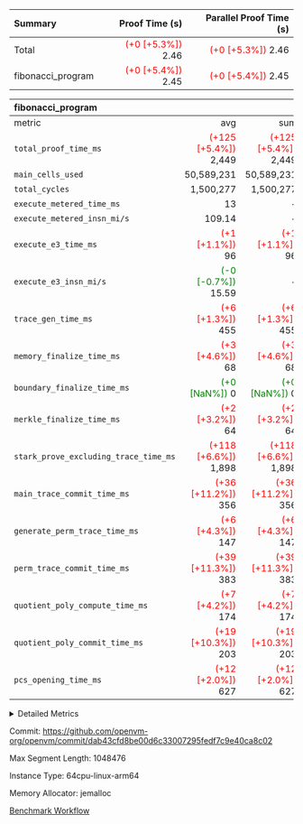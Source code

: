 | Summary | Proof Time (s) | Parallel Proof Time (s) |
|:---|---:|---:|
| Total | <span style='color: red'>(+0 [+5.3%])</span> 2.46 | <span style='color: red'>(+0 [+5.3%])</span> 2.46 |
| fibonacci_program | <span style='color: red'>(+0 [+5.4%])</span> 2.45 | <span style='color: red'>(+0 [+5.4%])</span> 2.45 |


| fibonacci_program |||||
|:---|---:|---:|---:|---:|
|metric|avg|sum|max|min|
| `total_proof_time_ms ` | <span style='color: red'>(+125 [+5.4%])</span> 2,449 | <span style='color: red'>(+125 [+5.4%])</span> 2,449 | <span style='color: red'>(+125 [+5.4%])</span> 2,449 | <span style='color: red'>(+125 [+5.4%])</span> 2,449 |
| `main_cells_used     ` |  50,589,231 |  50,589,231 |  50,589,231 |  50,589,231 |
| `total_cycles        ` |  1,500,277 |  1,500,277 |  1,500,277 |  1,500,277 |
| `execute_metered_time_ms` |  13 | -          | -          | -          |
| `execute_metered_insn_mi/s` |  109.14 | -          |  109.14 |  109.14 |
| `execute_e3_time_ms  ` | <span style='color: red'>(+1 [+1.1%])</span> 96 | <span style='color: red'>(+1 [+1.1%])</span> 96 | <span style='color: red'>(+1 [+1.1%])</span> 96 | <span style='color: red'>(+1 [+1.1%])</span> 96 |
| `execute_e3_insn_mi/s` | <span style='color: green'>(-0 [-0.7%])</span> 15.59 | -          | <span style='color: green'>(-0 [-0.7%])</span> 15.59 | <span style='color: green'>(-0 [-0.7%])</span> 15.59 |
| `trace_gen_time_ms   ` | <span style='color: red'>(+6 [+1.3%])</span> 455 | <span style='color: red'>(+6 [+1.3%])</span> 455 | <span style='color: red'>(+6 [+1.3%])</span> 455 | <span style='color: red'>(+6 [+1.3%])</span> 455 |
| `memory_finalize_time_ms` | <span style='color: red'>(+3 [+4.6%])</span> 68 | <span style='color: red'>(+3 [+4.6%])</span> 68 | <span style='color: red'>(+3 [+4.6%])</span> 68 | <span style='color: red'>(+3 [+4.6%])</span> 68 |
| `boundary_finalize_time_ms` | <span style='color: green'>(+0 [NaN%])</span> 0 | <span style='color: green'>(+0 [NaN%])</span> 0 | <span style='color: green'>(+0 [NaN%])</span> 0 | <span style='color: green'>(+0 [NaN%])</span> 0 |
| `merkle_finalize_time_ms` | <span style='color: red'>(+2 [+3.2%])</span> 64 | <span style='color: red'>(+2 [+3.2%])</span> 64 | <span style='color: red'>(+2 [+3.2%])</span> 64 | <span style='color: red'>(+2 [+3.2%])</span> 64 |
| `stark_prove_excluding_trace_time_ms` | <span style='color: red'>(+118 [+6.6%])</span> 1,898 | <span style='color: red'>(+118 [+6.6%])</span> 1,898 | <span style='color: red'>(+118 [+6.6%])</span> 1,898 | <span style='color: red'>(+118 [+6.6%])</span> 1,898 |
| `main_trace_commit_time_ms` | <span style='color: red'>(+36 [+11.2%])</span> 356 | <span style='color: red'>(+36 [+11.2%])</span> 356 | <span style='color: red'>(+36 [+11.2%])</span> 356 | <span style='color: red'>(+36 [+11.2%])</span> 356 |
| `generate_perm_trace_time_ms` | <span style='color: red'>(+6 [+4.3%])</span> 147 | <span style='color: red'>(+6 [+4.3%])</span> 147 | <span style='color: red'>(+6 [+4.3%])</span> 147 | <span style='color: red'>(+6 [+4.3%])</span> 147 |
| `perm_trace_commit_time_ms` | <span style='color: red'>(+39 [+11.3%])</span> 383 | <span style='color: red'>(+39 [+11.3%])</span> 383 | <span style='color: red'>(+39 [+11.3%])</span> 383 | <span style='color: red'>(+39 [+11.3%])</span> 383 |
| `quotient_poly_compute_time_ms` | <span style='color: red'>(+7 [+4.2%])</span> 174 | <span style='color: red'>(+7 [+4.2%])</span> 174 | <span style='color: red'>(+7 [+4.2%])</span> 174 | <span style='color: red'>(+7 [+4.2%])</span> 174 |
| `quotient_poly_commit_time_ms` | <span style='color: red'>(+19 [+10.3%])</span> 203 | <span style='color: red'>(+19 [+10.3%])</span> 203 | <span style='color: red'>(+19 [+10.3%])</span> 203 | <span style='color: red'>(+19 [+10.3%])</span> 203 |
| `pcs_opening_time_ms ` | <span style='color: red'>(+12 [+2.0%])</span> 627 | <span style='color: red'>(+12 [+2.0%])</span> 627 | <span style='color: red'>(+12 [+2.0%])</span> 627 | <span style='color: red'>(+12 [+2.0%])</span> 627 |



<details>
<summary>Detailed Metrics</summary>

|  | keygen_time_ms | commit_exe_time_ms | app proof_time_ms |
| --- | --- | --- |
|  | 246 | 5 | 6,501 | 

| group | num_segments | memory_to_vec_partition_time_ms | insns | fri.log_blowup | execute_segment_time_ms | execute_metered_time_ms | execute_metered_insn_mi/s |
| --- | --- | --- | --- | --- | --- | --- | --- |
| fibonacci_program | 1 | 24 | 1,500,278 | 1 | 5,989 | 13 | 109.14 | 

| group | air_name | quotient_deg | interactions | constraints |
| --- | --- | --- | --- | --- |
| fibonacci_program | AccessAdapterAir<16> | 2 | 5 | 12 | 
| fibonacci_program | AccessAdapterAir<2> | 2 | 5 | 12 | 
| fibonacci_program | AccessAdapterAir<32> | 2 | 5 | 12 | 
| fibonacci_program | AccessAdapterAir<4> | 2 | 5 | 12 | 
| fibonacci_program | AccessAdapterAir<8> | 2 | 5 | 12 | 
| fibonacci_program | BitwiseOperationLookupAir<8> | 2 | 2 | 4 | 
| fibonacci_program | MemoryMerkleAir<8> | 2 | 4 | 39 | 
| fibonacci_program | PersistentBoundaryAir<8> | 2 | 3 | 7 | 
| fibonacci_program | PhantomAir | 2 | 3 | 5 | 
| fibonacci_program | Poseidon2PeripheryAir<BabyBearParameters>, 1> | 2 | 1 | 286 | 
| fibonacci_program | ProgramAir | 1 | 1 | 4 | 
| fibonacci_program | RangeTupleCheckerAir<2> | 1 | 1 | 4 | 
| fibonacci_program | Rv32HintStoreAir | 2 | 18 | 28 | 
| fibonacci_program | VariableRangeCheckerAir | 1 | 1 | 4 | 
| fibonacci_program | VmAirWrapper<Rv32BaseAluAdapterAir, BaseAluCoreAir<4, 8> | 2 | 20 | 37 | 
| fibonacci_program | VmAirWrapper<Rv32BaseAluAdapterAir, LessThanCoreAir<4, 8> | 2 | 18 | 40 | 
| fibonacci_program | VmAirWrapper<Rv32BaseAluAdapterAir, ShiftCoreAir<4, 8> | 2 | 24 | 91 | 
| fibonacci_program | VmAirWrapper<Rv32BranchAdapterAir, BranchEqualCoreAir<4> | 2 | 11 | 20 | 
| fibonacci_program | VmAirWrapper<Rv32BranchAdapterAir, BranchLessThanCoreAir<4, 8> | 2 | 13 | 35 | 
| fibonacci_program | VmAirWrapper<Rv32CondRdWriteAdapterAir, Rv32JalLuiCoreAir> | 2 | 10 | 18 | 
| fibonacci_program | VmAirWrapper<Rv32JalrAdapterAir, Rv32JalrCoreAir> | 2 | 16 | 20 | 
| fibonacci_program | VmAirWrapper<Rv32LoadStoreAdapterAir, LoadSignExtendCoreAir<4, 8> | 2 | 18 | 33 | 
| fibonacci_program | VmAirWrapper<Rv32LoadStoreAdapterAir, LoadStoreCoreAir<4> | 2 | 17 | 40 | 
| fibonacci_program | VmAirWrapper<Rv32MultAdapterAir, DivRemCoreAir<4, 8> | 2 | 25 | 84 | 
| fibonacci_program | VmAirWrapper<Rv32MultAdapterAir, MulHCoreAir<4, 8> | 2 | 24 | 31 | 
| fibonacci_program | VmAirWrapper<Rv32MultAdapterAir, MultiplicationCoreAir<4, 8> | 2 | 19 | 19 | 
| fibonacci_program | VmAirWrapper<Rv32RdWriteAdapterAir, Rv32AuipcCoreAir> | 2 | 12 | 14 | 
| fibonacci_program | VmConnectorAir | 2 | 5 | 11 | 

| group | air_name | segment | rows | prep_cols | perm_cols | main_cols | cells |
| --- | --- | --- | --- | --- | --- | --- | --- |
| fibonacci_program | AccessAdapterAir<8> | 0 | 128 |  | 16 | 17 | 4,224 | 
| fibonacci_program | BitwiseOperationLookupAir<8> | 0 | 65,536 | 3 | 8 | 2 | 655,360 | 
| fibonacci_program | MemoryMerkleAir<8> | 0 | 512 |  | 16 | 32 | 24,576 | 
| fibonacci_program | PersistentBoundaryAir<8> | 0 | 128 |  | 12 | 20 | 4,096 | 
| fibonacci_program | PhantomAir | 0 | 1 |  | 12 | 6 | 18 | 
| fibonacci_program | Poseidon2PeripheryAir<BabyBearParameters>, 1> | 0 | 256 |  | 8 | 300 | 78,848 | 
| fibonacci_program | ProgramAir | 0 | 8,192 |  | 8 | 10 | 147,456 | 
| fibonacci_program | RangeTupleCheckerAir<2> | 0 | 524,288 | 2 | 8 | 1 | 4,718,592 | 
| fibonacci_program | Rv32HintStoreAir | 0 | 4 |  | 44 | 32 | 304 | 
| fibonacci_program | VariableRangeCheckerAir | 0 | 262,144 | 2 | 8 | 1 | 2,359,296 | 
| fibonacci_program | VmAirWrapper<Rv32BaseAluAdapterAir, BaseAluCoreAir<4, 8> | 0 | 1,048,576 |  | 52 | 36 | 92,274,688 | 
| fibonacci_program | VmAirWrapper<Rv32BaseAluAdapterAir, LessThanCoreAir<4, 8> | 0 | 524,288 |  | 40 | 37 | 40,370,176 | 
| fibonacci_program | VmAirWrapper<Rv32BranchAdapterAir, BranchEqualCoreAir<4> | 0 | 262,144 |  | 28 | 26 | 14,155,776 | 
| fibonacci_program | VmAirWrapper<Rv32BranchAdapterAir, BranchLessThanCoreAir<4, 8> | 0 | 8 |  | 32 | 32 | 512 | 
| fibonacci_program | VmAirWrapper<Rv32CondRdWriteAdapterAir, Rv32JalLuiCoreAir> | 0 | 131,072 |  | 28 | 18 | 6,029,312 | 
| fibonacci_program | VmAirWrapper<Rv32JalrAdapterAir, Rv32JalrCoreAir> | 0 | 32 |  | 36 | 28 | 2,048 | 
| fibonacci_program | VmAirWrapper<Rv32LoadStoreAdapterAir, LoadStoreCoreAir<4> | 0 | 128 |  | 52 | 41 | 11,904 | 
| fibonacci_program | VmAirWrapper<Rv32RdWriteAdapterAir, Rv32AuipcCoreAir> | 0 | 16 |  | 28 | 20 | 768 | 
| fibonacci_program | VmConnectorAir | 0 | 2 | 1 | 16 | 5 | 42 | 

| group | segment | trace_gen_time_ms | total_proof_time_ms | total_cycles | total_cells | stark_prove_excluding_trace_time_ms | quotient_poly_compute_time_ms | quotient_poly_commit_time_ms | prove_segment_time_ms | perm_trace_commit_time_ms | pcs_opening_time_ms | merkle_finalize_time_ms | memory_to_vec_partition_time_ms | memory_finalize_time_ms | main_trace_commit_time_ms | main_cells_used | insns | generate_perm_trace_time_ms | execute_e3_time_ms | execute_e3_insn_mi/s | boundary_finalize_time_ms |
| --- | --- | --- | --- | --- | --- | --- | --- | --- | --- | --- | --- | --- | --- | --- | --- | --- | --- | --- | --- | --- | --- |
| fibonacci_program | 0 | 455 | 2,449 | 1,500,277 | 160,837,996 | 1,898 | 174 | 203 | 2,072 | 383 | 627 | 64 | 24 | 68 | 356 | 50,589,231 | 1,500,278 | 147 | 96 | 15.59 | 0 | 

| group | segment | trace_height_constraint | weighted_sum | threshold |
| --- | --- | --- | --- | --- |
| fibonacci_program | 0 | 0 | 3,932,542 | 2,013,265,921 | 
| fibonacci_program | 0 | 1 | 10,749,400 | 2,013,265,921 | 
| fibonacci_program | 0 | 2 | 1,966,271 | 2,013,265,921 | 
| fibonacci_program | 0 | 3 | 10,749,532 | 2,013,265,921 | 
| fibonacci_program | 0 | 4 | 1,664 | 2,013,265,921 | 
| fibonacci_program | 0 | 5 | 640 | 2,013,265,921 | 
| fibonacci_program | 0 | 6 | 7,209,100 | 2,013,265,921 | 
| fibonacci_program | 0 | 7 |  | 2,013,265,921 | 
| fibonacci_program | 0 | 8 | 35,535,101 | 2,013,265,921 | 

</details>


Commit: https://github.com/openvm-org/openvm/commit/dab43cfd8be00d6c33007295fedf7c9e40ca8c02

Max Segment Length: 1048476

Instance Type: 64cpu-linux-arm64

Memory Allocator: jemalloc

[Benchmark Workflow](https://github.com/openvm-org/openvm/actions/runs/16327065874)

